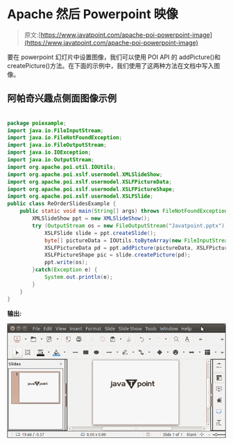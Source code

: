 # Apache 然后 Powerpoint 映像

> 原文:[https://www.javatpoint.com/apache-poi-powerpoint-image](https://www.javatpoint.com/apache-poi-powerpoint-image)

要在 powerpoint 幻灯片中设置图像，我们可以使用 POI API 的 addPicture()和 createPicture()方法。在下面的示例中，我们使用了这两种方法在文档中写入图像。

## 阿帕奇兴趣点侧面图像示例

```java

package poiexample;
import java.io.FileInputStream;
import java.io.FileNotFoundException;
import java.io.FileOutputStream;
import java.io.IOException;
import java.io.OutputStream;
import org.apache.poi.util.IOUtils;
import org.apache.poi.xslf.usermodel.XMLSlideShow;
import org.apache.poi.xslf.usermodel.XSLFPictureData;
import org.apache.poi.xslf.usermodel.XSLFPictureShape;
import org.apache.poi.xslf.usermodel.XSLFSlide;
public class ReOrderSlidesExample {
	public static void main(String[] args) throws FileNotFoundException, IOException {
		XMLSlideShow ppt = new XMLSlideShow();
	    try (OutputStream os = new FileOutputStream("Javatpoint.pptx")) {	
		    XSLFSlide slide = ppt.createSlide();
		    byte[] pictureData = IOUtils.toByteArray(new FileInputStream("jtp.png"));
		    XSLFPictureData pd = ppt.addPicture(pictureData, XSLFPictureData.PictureType.PNG);
		    XSLFPictureShape pic = slide.createPicture(pd);
		    ppt.write(os);
	    }catch(Exception e) {
	    	System.out.println(e);
	    }
	}
}

```

**输出:**

![Apache POI Powerpoint Image](img/175b8cb75af84a9af57532819a02a2db.png)